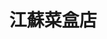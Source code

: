 ---
title: "江蘇菜盒店"
description: "江蘇菜盒店"
layout: shop
keywords:
  - 美食競賽
  - 台灣美食
  - 美食精選
datePublished: "2025-06-30"
dateModified: "2025-07-05"
city: "台北市"
district: "大安區"
address: "台北市大安區忠孝東路三段216巷3弄6號"
phone: "0227710883"
geo: "25.04120725076647, 121.54032123902377"
google_map: "https://maps.app.goo.gl/XjCnE3qGaVARA2U67"
footinder: "https://footinder.com.tw/%E5%8F%B0%E5%8C%97%E5%B8%82%E5%A4%A7%E5%AE%89%E5%8D%80/168844/"
official: ""
award:
  - name: "500盤"
    year: "2024"
    entries:
      - dishes:
          - "涼拌白菜"

---